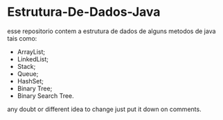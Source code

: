 # Estrutura-De-Dados-Java
esse repositorio contem a estrutura de dados de alguns metodos de java tais como:
- ArrayList;
- LinkedList;
- Stack;
- Queue;
- HashSet;
- Binary Tree;
- Binary Search Tree.

any doubt or different idea to change just put it down on comments.
